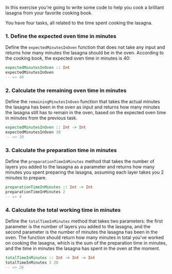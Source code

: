 In this exercise you're going to write some code to help you cook a brilliant lasagna from your favorite cooking book.

You have four tasks, all related to the time spent cooking the lasagna.

### 1. Define the expected oven time in minutes

Define the `expectedMinutesInOven` function that does not take any input and returns how many minutes the lasagna should be in the oven. According to the cooking book, the expected oven time in minutes is 40:

```purescript
expectedMinutesInOven :: Int
expectedMinutesInOven
-- => 40
```

### 2. Calculate the remaining oven time in minutes

Define the `remainingMinutesInOven` function that takes the actual minutes the lasagna has been in the oven as input and returns how many minutes the lasagna still has to remain in the oven, based on the expected oven time in minutes from the previous task.

```purescript
expectedMinutesInOven :: Int -> Int
expectedMinutesInOven 30
-- => 10
```

### 3. Calculate the preparation time in minutes

Define the `preparationTimeInMinutes` method that takes the number of layers you added to the lasagna as a parameter and returns how many minutes you spent preparing the lasagna, assuming each layer takes you 2 minutes to prepare.

```purescript
preparationTimeInMinutes :: Int -> Int
preparationTimeInMinutes 2
-- => 4
```

### 4. Calculate the total working time in minutes

Define the `totalTimeInMinutes` method that takes two parameters: the first parameter is the number of layers you added to the lasagna, and the second parameter is the number of minutes the lasagna has been in the oven. The function should return how many minutes in total you've worked on cooking the lasagna, which is the sum of the preparation time in minutes, and the time in minutes the lasagna has spent in the oven at the moment.

```purescript
totalTimeInMinutes :: Int -> Int -> Int
totalTimeInMinutes 3 20
-- => 26
```
